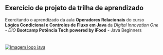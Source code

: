 ## Exercício de projeto da trilha de aprendizado
 
 Exercitando o aprendizado da  aula **Operadores Relacionais** do curso **Lógica Condicional e Controles de Fluxo em Java** da *Digital Innovation One - DIO* **Bootcamp Potência Tech powered by iFood** - 
 Java Beginners
#
#

#

[![Imagem logo java](./../Imagens/logo_java.png)](https://www.java.com/pt-BR)

